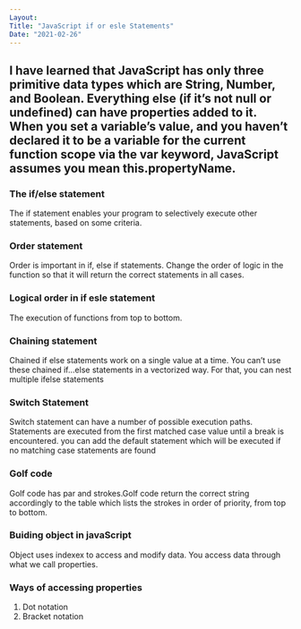 ```yaml
---
Layout:
Title: "JavaScript if or esle Statements"
Date: "2021-02-26"
---
```


## I have learned that JavaScript has only three primitive data types which are String, Number, and Boolean. Everything else (if it’s not null or undefined) can have properties added to it. When you set a variable’s value, and you haven’t declared it to be a variable for the current function scope via the var keyword, JavaScript assumes you mean this.propertyName.

### The if/else statement

The if statement enables your program to selectively execute other statements, based on some criteria.

### Order statement

Order is important in if, else if statements. Change the order of logic in the function so that it will return the correct statements in all cases.

### Logical order in if esle statement

The execution of functions from top to bottom.

### Chaining statement

Chained if else statements work on a single value at a time. You can’t use these chained if…else statements in a vectorized way. For that, you can nest multiple ifelse statements

### Switch Statement

Switch statement can have a number of possible execution paths. Statements are executed from the first matched case value until a break is encountered. you can add the default statement which will be executed if no matching case statements are found

### Golf code

Golf code has par and strokes.Golf code return the correct string accordingly to the table which lists the strokes in order of priority, from top to bottom.

### Buiding object in javaScript

Object uses indexex to access and modify data. You access data through what we call properties.

### Ways of accessing properties

1. Dot notation 
2. Bracket notation